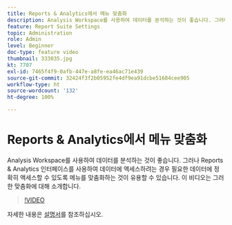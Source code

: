 ```yaml
---
title: Reports & Analytics에서 메뉴 맞춤화
description: Analysis Workspace를 사용하여 데이터를 분석하는 것이 좋습니다. 그러나 Reports & Analytics 인터페이스를 사용하여 데이터에 액세스하려는 경우 필요한 데이터에 정확히 액세스할 수 있도록 메뉴를 맞춤화하는 것이 유용할 수 있습니다. 이 비디오는 그러한 맞춤화에 대해 소개합니다.
feature: Report Suite Settings
topic: Administration
role: Admin
level: Beginner
doc-type: feature video
thumbnail: 333035.jpg
kt: 7707
exl-id: 7465f4f9-0afb-447e-a8fe-ea46ac71e439
source-git-commit: 32424f3f2b05952fe4df9ea91dcbe51684cee905
workflow-type: ht
source-wordcount: '132'
ht-degree: 100%

---
```


# Reports &amp; Analytics에서 메뉴 맞춤화

Analysis Workspace를 사용하여 데이터를 분석하는 것이 좋습니다. 그러나 Reports &amp; Analytics 인터페이스를 사용하여 데이터에 액세스하려는 경우 필요한 데이터에 정확히 액세스할 수 있도록 메뉴를 맞춤화하는 것이 유용할 수 있습니다. 이 비디오는 그러한 맞춤화에 대해 소개합니다.

>[!VIDEO](https://video.tv.adobe.com/v/333035/?quality=12&learn=on)

자세한 내용은 [설명서](https://experienceleague.adobe.com/docs/analytics/admin/admin-tools/customize-menus.html)를 참조하십시오.
